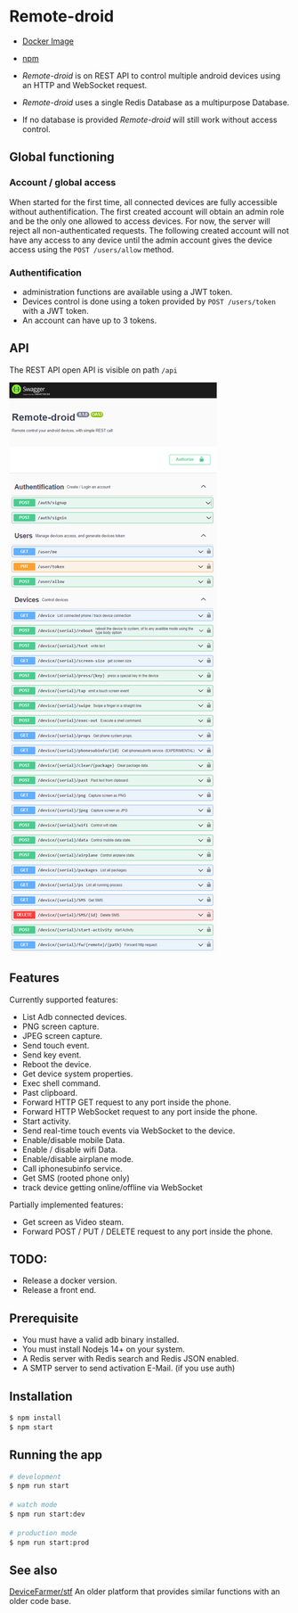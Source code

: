 # Remote-droid

- [Docker Image](https://hub.docker.com/r/urielch/remote-droid)
- [npm](https://www.npmjs.com/package/remote-droid)

- *Remote-droid* is on REST API to control multiple android devices using an HTTP and WebSocket request.
- *Remote-droid* uses a single Redis Database as a multipurpose Database.
- If no database is provided *Remote-droid* will still work without access control.

## Global functioning

### Account / global access

When started for the first time, all connected devices are fully accessible without authentification.
The first created account will obtain an admin role and be the only one allowed to access devices. For now, the server will reject all non-authenticated requests.
The following created account will not have any access to any device until the admin account gives the device access using the `POST /users/allow` method.

### Authentification

- administration functions are available using a JWT token.
- Devices control is done using a token provided by `POST /users/token` with a JWT token.
- An account can have up to 3 tokens.

## API

The REST API open API is visible on path `/api`

![Swaager preview](https://github.com/UrielCh/remote-droid/raw/main/doc/swagger.png)

## Features

Currently supported features:
- List Adb connected devices.
- PNG screen capture.
- JPEG screen capture.
- Send touch event.
- Send key event.
- Reboot the device.
- Get device system properties.
- Exec shell command.
- Past clipboard.
- Forward HTTP GET request to any port inside the phone.
- Forward HTTP WebSocket request to any port inside the phone.
- Start activity.
- Send real-time touch events via WebSocket to the device.
- Enable/disable mobile Data.
- Enable / disable wifi Data.
- Enable/disable airplane mode.
- Call iphonesubinfo service.
- Get SMS (rooted phone only)
- track device getting online/offline via WebSocket


Partially implemented features:
- Get screen as Video steam.
- Forward POST / PUT / DELETE request to any port inside the phone.

## TODO:

- Release a docker version.
- Release a front end.

## Prerequisite

- You must have a valid adb binary installed.
- You must install Nodejs 14+ on your system.
- A Redis server with Redis search and Redis JSON enabled.
- A SMTP server to send activation E-Mail. (if you use auth)

## Installation

```bash
$ npm install
$ npm start
```

## Running the app

```bash
# development
$ npm run start

# watch mode
$ npm run start:dev

# production mode
$ npm run start:prod
```

## See also

[DeviceFarmer/stf](https://github.com/DeviceFarmer/stf) An older platform that provides similar functions with an older code base.
